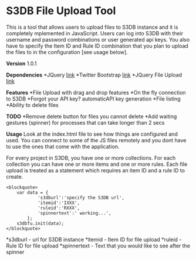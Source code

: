 S3DB File Upload Tool
=====================
This is a tool that allows users to upload files to S3DB instance and it is completely mplemented in JavaScript. Users can log into S3DB with their username and password combinations or user generated api keys. You also have to specify the Item ID and Rule ID combination that you plan to upload the files to in the configuration [see usage below].  


**Version**
1.0.1


**Dependencies**
*JQuery [link](http://code.jquery.com/jquery-1.7.2.min.js)
*Twitter Bootstrap [link](http://twitter.github.com/bootstrap/)
*JQuery File Upload [link](https://github.com/blueimp/jQuery-File-Upload)

 
**Features**
*File Upload with drag and drop features
*On the fly connection to S3DB
*Forgot your API key? automaticAPI key generation
*File listing
*Ability to delete files


**TODO**
*Remove delete button for files you cannot delete
*Add waiting gestures (spinner) for processes that can take longer than 2 secs
  

**Usage**
Look at the index.html file to see how things are configured and used. You can connect to some of the JS files remotely and you dont have to use the ones that come with the application.

For every project in S3DB, you have one or more collections. For each collection you can have one or more items and one or more rules. Each file upload is treated as a statement which requires an item ID and a rule ID to create.
 
	<blockquote>
		var data = {
				's3dburl':'specify the S3DB url',
				'itemid':'IXXX',
				'ruleid':'RXXX',
				'spinnertext':' working...',
			};
		s3dbfu.init(data);
	</blockquote>

*s3dburl - url for S3DB instance
*itemid - Item ID for file upload
*ruleid - Rule ID for file upload
*spinnertext - Text that you would like to see after the spinner